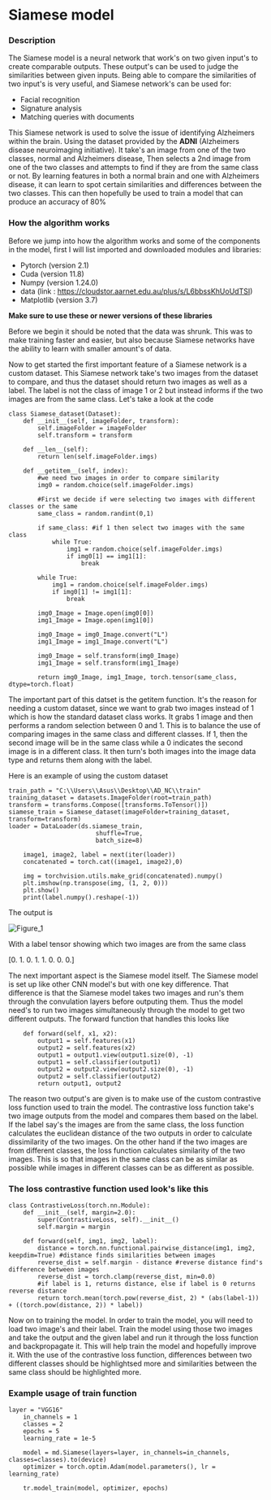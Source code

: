 # Siamese model

### Description
The Siamese model is a neural network that work's on two given input's to create comparable outputs. These output's can be used to judge the similarities between given inputs. Being able to compare the similarities of two input's is very useful, and Siamese network's can be used for:
- Facial recognition
- Signature analysis
- Matching queries with documents

This Siamese network is used to solve the issue of identifying Alzheimers within the brain. Using the dataset provided by the **ADNI** (Alzheimers disease neuroimaging initiative). It take's an image from one of the two classes, normal and Alzheimers disease, Then selects a 2nd image from one of the two classes and attempts to find if they are from the same class or not. By learning features in both a normal brain and one with Alzheimers disease, it can learn to spot certain similarities and differences between the two classes. This can then hopefully be used to train a model that can produce an accuracy of 80%

### How the algorithm works
Before we jump into how the algorithm works and some of the components in the model, first I will list imported and downloaded modules and libraries:
- Pytorch (version 2.1)
- Cuda (version 11.8)
- Numpy (version 1.24.0)
- data (link : https://cloudstor.aarnet.edu.au/plus/s/L6bbssKhUoUdTSI)
- Matplotlib (version 3.7)

**Make sure to use these or newer versions of these libraries**

Before we begin it should be noted that the data was shrunk. This was to make training faster and easier, but also because Siamese networks have the ability to learn with smaller amount's of data.

Now to get started the first important feature of a Siamese network is a custom dataset. This Siamese network take's two images from the dataset to compare, and thus the dataset should return two images as well as a label. The label is not the class of image 1 or 2 but instead informs if the two images are from the same class. Let's take a look at the code
```
class Siamese_dataset(Dataset):
    def __init__(self, imageFolder, transform):
        self.imageFolder = imageFolder
        self.transform = transform
    
    def __len__(self):
        return len(self.imageFolder.imgs)

    def __getitem__(self, index):
        #we need two images in order to compare similarity
        img0 = random.choice(self.imageFolder.imgs)

        #First we decide if were selecting two images with different classes or the same
        same_class = random.randint(0,1)

        if same_class: #if 1 then select two images with the same class
            while True:
                img1 = random.choice(self.imageFolder.imgs)
                if img0[1] == img1[1]:
                    break
        
        while True:
            img1 = random.choice(self.imageFolder.imgs)
            if img0[1] != img1[1]:
                break
        
        img0_Image = Image.open(img0[0])
        img1_Image = Image.open(img1[0])

        img0_Image = img0_Image.convert("L")
        img1_Image = img1_Image.convert("L")

        img0_Image = self.transform(img0_Image)
        img1_Image = self.transform(img1_Image)

        return img0_Image, img1_Image, torch.tensor(same_class, dtype=torch.float)
   ```

The important part of this datset is the getitem function. It's the reason for needing a custom dataset, since we want to grab two images instead of 1 which is how the standard dataset class works. It grabs 1 image and then performs a random selection between 0 and 1. This is to balance the use of comparing images in the same class and different classes. If 1, then the second image will be in the same class while a 0 indicates the second image is in a different class. It then turn's both images into the image data type and returns them along with the label.

Here is an example of using the custom dataset
```
train_path = "C:\\Users\\Asus\\Desktop\\AD_NC\\train"
training_dataset = datasets.ImageFolder(root=train_path)
transform = transforms.Compose([transforms.ToTensor()])
siamese_train = Siamese_dataset(imageFolder=training_dataset, transform=transform)
loader = DataLoader(ds.siamese_train,
                        shuffle=True,
                        batch_size=8)
    
    image1, image2, label = next(iter(loader))
    concatenated = torch.cat((image1, image2),0)

    img = torchvision.utils.make_grid(concatenated).numpy()
    plt.imshow(np.transpose(img, (1, 2, 0)))
    plt.show()
    print(label.numpy().reshape(-1))
```

The output is 

![Figure_1](https://github.com/Picayune1/PatternAnalysis-2023/assets/141021565/c7f0a51c-d71f-42d1-9bbe-66ba8e5d902d)

With a label tensor showing which two images are from the same class 

[0. 1. 0. 1. 1. 0. 0. 0.]

The next important aspect is the Siamese model itself. The Siamese model is set up like other CNN model's but with one key difference. That difference is that the Siamese model takes two images and run's them through the convulation layers before outputing them. Thus the model need's to run two images simultaneously through the model to get two different outputs. The forward function that handles this looks like 
```
    def forward(self, x1, x2):
        output1 = self.features(x1)
        output2 = self.features(x2)
        output1 = output1.view(output1.size(0), -1)
        output1 = self.classifier(output1)
        output2 = output2.view(output2.size(0), -1)
        output2 = self.classifier(output2)
        return output1, output2
```

The reason two output's are given is to make use of the custom contrastive loss function used to train the model. The contrastive loss function take's two image outputs from the model and compares them based on the label. If the label say's the images are from the same class, the loss function calculates the euclidean distance of the two outputs in order to calculate dissimilarity of the two images. On the other hand if the two images are from different classes, the loss function calculates similarity of the two images. This is so that images in the same class can be as similar as possible while images in different classes can be as different as possible. 

### The loss contrastive function used look's like this 
```
class ContrastiveLoss(torch.nn.Module):
    def __init__(self, margin=2.0):
        super(ContrastiveLoss, self).__init__()
        self.margin = margin
    
    def forward(self, img1, img2, label):
        distance = torch.nn.functional.pairwise_distance(img1, img2, keepdim=True) #distance finds similarities between images
        reverse_dist = self.margin - distance #reverse distance find's difference between images
        reverse_dist = torch.clamp(reverse_dist, min=0.0)
        #if label is 1, returns distance, else if label is 0 returns reverse distance
        return torch.mean(torch.pow(reverse_dist, 2) * (abs(label-1)) + ((torch.pow(distance, 2)) * label))
```

Now on to training the model. In order to train the model, you will need to load two image's and their label. Train the model using those two images and take the output and the given label and run it through the loss function and backpropagate it. This will help train the model and hopefully improve it. With the use of the contrastive loss function, differences between two different classes should be highlightsed more and similarities between the same class should be highlighted more.

### Example usage of train function
```
layer = "VGG16"
    in_channels = 1
    classes = 2
    epochs = 5
    learning_rate = 1e-5  

    model = md.Siamese(layers=layer, in_channels=in_channels, classes=classes).to(device)
    optimizer = torch.optim.Adam(model.parameters(), lr = learning_rate)

    tr.model_train(model, optimizer, epochs)
```



